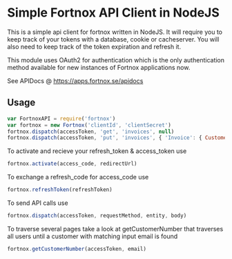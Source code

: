 # Simple Fortnox API Client in NodeJS

This is a simple api client for fortnox written in NodeJS. It will require you to keep track of your tokens with a database, cookie or cacheserver. You will also need to keep track of the token expiration and refresh it.

This module uses OAuth2 for authentication which is the only authentication method available for new instances of Fortnox applications now.

See APIDocs @ https://apps.fortnox.se/apidocs

## Usage
```javascript
var FortnoxAPI = require('fortnox')
var fortnox = new Fortnox('clientId', 'clientSecret')
fortnox.dispatch(accessToken, 'get', 'invoices', null)
fortnox.dispatch(accessToken, 'put', 'invoices', { 'Invoice': { CustomerNumber: 1 } })
```
To activate and recieve your refresh_token & access_token use
```javascript
fortnox.activate(access_code, redirectUrl)
```
To exchange a refresh_code for access_code use
```javascript
fortnox.refreshToken(refreshToken)
```
To send API calls use
```javascript
fortnox.dispatch(accessToken, requestMethod, entity, body)
```
To traverse several pages take a look at getCustomerNumber that traverses all users until a customer with matching input email is found
```javascript
fortnox.getCustomerNumber(accessToken, email)
```